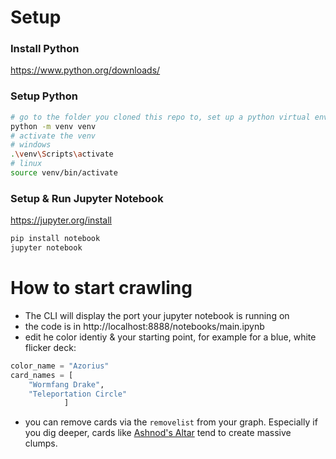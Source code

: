 # Setup
### Install Python
https://www.python.org/downloads/

### Setup Python
```bash
# go to the folder you cloned this repo to, set up a python virtual environment
python -m venv venv
# activate the venv
# windows
.\venv\Scripts\activate
# linux
source venv/bin/activate
```


### Setup & Run Jupyter Notebook

https://jupyter.org/install

```bash
pip install notebook
jupyter notebook
```

# How to start crawling

- The CLI will display the port your jupyter notebook is running on
- the code is in http://localhost:8888/notebooks/main.ipynb
- edit he color identiy & your starting point, for example for a blue, white flicker deck:
```py
color_name = "Azorius"
card_names = [
    "Wormfang Drake",
    "Teleportation Circle"
            ]
```
- you can remove cards via the `removelist` from your graph. Especially if you dig deeper, cards like [Ashnod's Altar](https://scryfall.com/card/ema/218/ashnods-altar) tend to create massive clumps.